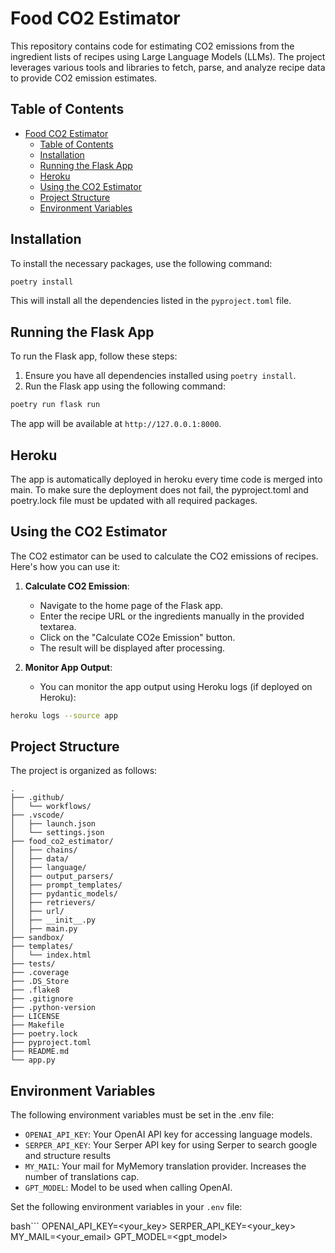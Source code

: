 # Food CO2 Estimator

This repository contains code for estimating CO2 emissions from the ingredient lists of recipes using Large Language Models (LLMs). The project leverages various tools and libraries to fetch, parse, and analyze recipe data to provide CO2 emission estimates.

## Table of Contents

- [Food CO2 Estimator](#food-co2-estimator)
  - [Table of Contents](#table-of-contents)
  - [Installation](#installation)
  - [Running the Flask App](#running-the-flask-app)
  - [Heroku](#heroku)
  - [Using the CO2 Estimator](#using-the-co2-estimator)
  - [Project Structure](#project-structure)
  - [Environment Variables](#environment-variables)
  

## Installation

To install the necessary packages, use the following command:

```bash
poetry install
```

This will install all the dependencies listed in the `pyproject.toml` file.

## Running the Flask App

To run the Flask app, follow these steps:

1. Ensure you have all dependencies installed using `poetry install`.
2. Run the Flask app using the following command:

```bash
poetry run flask run
```

The app will be available at `http://127.0.0.1:8000`.

## Heroku
The app is automatically deployed in heroku every time code is merged into main. To make sure the deployment does not fail, the pyproject.toml and poetry.lock file must be updated with all required packages.

## Using the CO2 Estimator

The CO2 estimator can be used to calculate the CO2 emissions of recipes. Here's how you can use it:

1. **Calculate CO2 Emission**:
   - Navigate to the home page of the Flask app.
   - Enter the recipe URL or the ingredients manually in the provided textarea.
   - Click on the "Calculate CO2e Emission" button.
   - The result will be displayed after processing.

2. **Monitor App Output**:
   - You can monitor the app output using Heroku logs (if deployed on Heroku):

```bash
heroku logs --source app
```

## Project Structure

The project is organized as follows:

```
.
├── .github/
│   └── workflows/
├── .vscode/
│   ├── launch.json
│   └── settings.json
├── food_co2_estimator/
│   ├── chains/
│   ├── data/
│   ├── language/
│   ├── output_parsers/
│   ├── prompt_templates/
│   ├── pydantic_models/
│   ├── retrievers/
│   ├── url/
│   ├── __init__.py
│   ├── main.py
├── sandbox/
├── templates/
│   └── index.html
├── tests/
├── .coverage
├── .DS_Store
├── .flake8
├── .gitignore
├── .python-version
├── LICENSE
├── Makefile
├── poetry.lock
├── pyproject.toml
├── README.md
└── app.py
```

## Environment Variables
The following environment variables must be set in the .env file:

- `OPENAI_API_KEY`: Your OpenAI API key for accessing language models.
- `SERPER_API_KEY`: Your Serper API key for using Serper to search google and structure results
- `MY_MAIL`: Your mail for MyMemory translation provider. Increases the number of translations cap.
- `GPT_MODEL`: Model to be used when calling OpenAI.

Set the following environment variables in your `.env` file:

bash```
OPENAI_API_KEY=<your_key>
SERPER_API_KEY=<your_key>
MY_MAIL=<your_email>
GPT_MODEL=<gpt_model>
```



